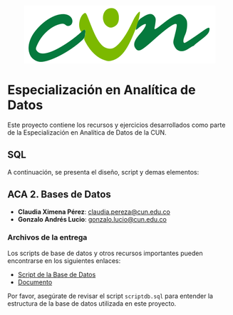 <p align="center">
  <img src="images/logo.svg" alt="Logo">
</p>

# Especialización en Analítica de Datos

Este proyecto contiene los recursos y ejercicios desarrollados como parte de la Especialización en Analítica de Datos de la CUN.

## SQL

A continuación, se presenta el diseño, script y demas elementos:

## ACA 2. Bases de Datos

- **Claudia Ximena Pérez**: claudia.pereza@cun.edu.co
- **Gonzalo Andrés Lucio**: gonzalo.lucio@cun.edu.co

### Archivos de la entrega

Los scripts de base de datos y otros recursos importantes pueden encontrarse en los siguientes enlaces:

- [Script de la Base de Datos](scriptdb.sql)
- [Documento](ACA.pdf)


Por favor, asegúrate de revisar el script `scriptdb.sql` para entender la estructura de la base de datos utilizada en este proyecto.

